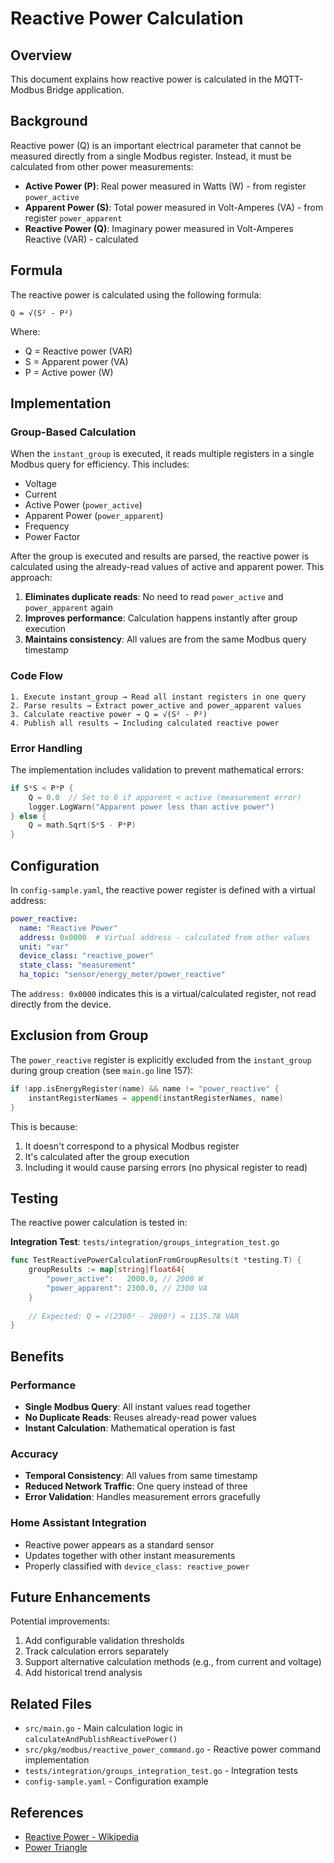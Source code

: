 # Reactive Power Calculation

## Overview

This document explains how reactive power is calculated in the MQTT-Modbus Bridge application.

## Background

Reactive power (Q) is an important electrical parameter that cannot be measured directly from a single Modbus register. Instead, it must be calculated from other power measurements:

- **Active Power (P)**: Real power measured in Watts (W) - from register `power_active`
- **Apparent Power (S)**: Total power measured in Volt-Amperes (VA) - from register `power_apparent`
- **Reactive Power (Q)**: Imaginary power measured in Volt-Amperes Reactive (VAR) - calculated

## Formula

The reactive power is calculated using the following formula:

```
Q = √(S² - P²)
```

Where:
- Q = Reactive power (VAR)
- S = Apparent power (VA)
- P = Active power (W)

## Implementation

### Group-Based Calculation

When the `instant_group` is executed, it reads multiple registers in a single Modbus query for efficiency. This includes:
- Voltage
- Current
- Active Power (`power_active`)
- Apparent Power (`power_apparent`)
- Frequency
- Power Factor

After the group is executed and results are parsed, the reactive power is calculated using the already-read values of active and apparent power. This approach:

1. **Eliminates duplicate reads**: No need to read `power_active` and `power_apparent` again
2. **Improves performance**: Calculation happens instantly after group execution
3. **Maintains consistency**: All values are from the same Modbus query timestamp

### Code Flow

```
1. Execute instant_group → Read all instant registers in one query
2. Parse results → Extract power_active and power_apparent values
3. Calculate reactive power → Q = √(S² - P²)
4. Publish all results → Including calculated reactive power
```

### Error Handling

The implementation includes validation to prevent mathematical errors:

```go
if S*S < P*P {
    Q = 0.0  // Set to 0 if apparent < active (measurement error)
    logger.LogWarn("Apparent power less than active power")
} else {
    Q = math.Sqrt(S*S - P*P)
}
```

## Configuration

In `config-sample.yaml`, the reactive power register is defined with a virtual address:

```yaml
power_reactive:
  name: "Reactive Power"
  address: 0x0000  # Virtual address - calculated from other values
  unit: "var"
  device_class: "reactive_power"
  state_class: "measurement"
  ha_topic: "sensor/energy_meter/power_reactive"
```

The `address: 0x0000` indicates this is a virtual/calculated register, not read directly from the device.

## Exclusion from Group

The `power_reactive` register is explicitly excluded from the `instant_group` during group creation (see `main.go` line 157):

```go
if !app.isEnergyRegister(name) && name != "power_reactive" {
    instantRegisterNames = append(instantRegisterNames, name)
}
```

This is because:
1. It doesn't correspond to a physical Modbus register
2. It's calculated after the group execution
3. Including it would cause parsing errors (no physical register to read)

## Testing

The reactive power calculation is tested in:

**Integration Test**: `tests/integration/groups_integration_test.go`

```go
func TestReactivePowerCalculationFromGroupResults(t *testing.T) {
    groupResults := map[string]float64{
        "power_active":   2000.0, // 2000 W
        "power_apparent": 2300.0, // 2300 VA
    }
    
    // Expected: Q = √(2300² - 2000²) ≈ 1135.78 VAR
}
```

## Benefits

### Performance
- **Single Modbus Query**: All instant values read together
- **No Duplicate Reads**: Reuses already-read power values
- **Instant Calculation**: Mathematical operation is fast

### Accuracy
- **Temporal Consistency**: All values from same timestamp
- **Reduced Network Traffic**: One query instead of three
- **Error Validation**: Handles measurement errors gracefully

### Home Assistant Integration
- Reactive power appears as a standard sensor
- Updates together with other instant measurements
- Properly classified with `device_class: reactive_power`

## Future Enhancements

Potential improvements:
1. Add configurable validation thresholds
2. Track calculation errors separately
3. Support alternative calculation methods (e.g., from current and voltage)
4. Add historical trend analysis

## Related Files

- `src/main.go` - Main calculation logic in `calculateAndPublishReactivePower()`
- `src/pkg/modbus/reactive_power_command.go` - Reactive power command implementation
- `tests/integration/groups_integration_test.go` - Integration tests
- `config-sample.yaml` - Configuration example

## References

- [Reactive Power - Wikipedia](https://en.wikipedia.org/wiki/AC_power#Reactive_power)
- [Power Triangle](https://en.wikipedia.org/wiki/AC_power#Power_triangle)
